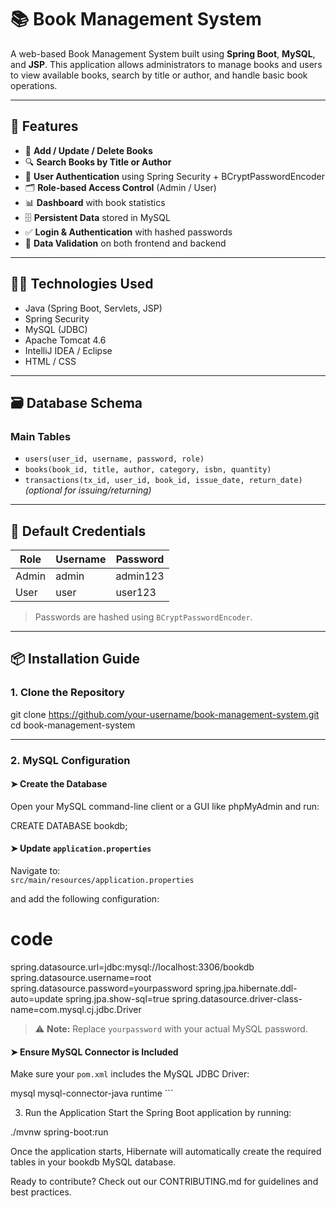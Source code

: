 # 📚 Book Management System

A web-based Book Management System built using **Spring Boot**, **MySQL**, and **JSP**. This application allows administrators to manage books and users to view available books, search by title or author, and handle basic book operations.

---

## 🚀 Features

- 📘 **Add / Update / Delete Books**
- 🔍 **Search Books by Title or Author**
- 👥 **User Authentication** using Spring Security + BCryptPasswordEncoder
- 🗂️ **Role-based Access Control** (Admin / User)
- 📊 **Dashboard** with book statistics
- 🗄️ **Persistent Data** stored in MySQL
- ✅ **Login & Authentication** with hashed passwords
- 📑 **Data Validation** on both frontend and backend

---

## 🧑‍💻 Technologies Used

- Java (Spring Boot, Servlets, JSP)
- Spring Security
- MySQL (JDBC)
- Apache Tomcat 4.6
- IntelliJ IDEA / Eclipse
- HTML / CSS

---

## 🗃️ Database Schema

### Main Tables

- `users(user_id, username, password, role)`
- `books(book_id, title, author, category, isbn, quantity)`
- `transactions(tx_id, user_id, book_id, issue_date, return_date)` _(optional for issuing/returning)_

---

## 🔐 Default Credentials

| Role  | Username | Password  |
|-------|----------|-----------|
| Admin | admin    | admin123  |
| User  | user     | user123   |

> Passwords are hashed using `BCryptPasswordEncoder`.

---

## 📦 Installation Guide

### 1. Clone the Repository

git clone https://github.com/your-username/book-management-system.git
cd book-management-system


---

### 2. MySQL Configuration

#### ➤ Create the Database

Open your MySQL command-line client or a GUI like phpMyAdmin and run:

CREATE DATABASE bookdb;

#### ➤ Update `application.properties`

Navigate to:  
`src/main/resources/application.properties`  

and add the following configuration:
# code  
spring.datasource.url=jdbc:mysql://localhost:3306/bookdb
spring.datasource.username=root
spring.datasource.password=yourpassword
spring.jpa.hibernate.ddl-auto=update
spring.jpa.show-sql=true
spring.datasource.driver-class-name=com.mysql.cj.jdbc.Driver

> ⚠️ **Note:** Replace `yourpassword` with your actual MySQL password.

#### ➤ Ensure MySQL Connector is Included

Make sure your `pom.xml` includes the MySQL JDBC Driver:

<dependency> <groupId>mysql</groupId> <artifactId>mysql-connector-java</artifactId> <scope>runtime</scope> </dependency> ```

3. Run the Application
Start the Spring Boot application by running:

./mvnw spring-boot:run

Once the application starts, Hibernate will automatically create the required tables in your bookdb MySQL database.

Ready to contribute?
Check out our CONTRIBUTING.md for guidelines and best practices.

